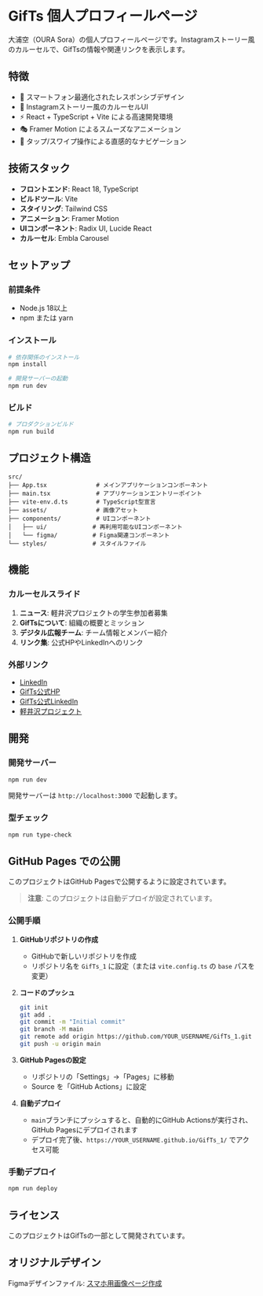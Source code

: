 
# GifTs 個人プロフィールページ

大浦空（OURA Sora）の個人プロフィールページです。Instagramストーリー風のカルーセルで、GifTsの情報や関連リンクを表示します。

## 特徴

- 📱 スマートフォン最適化されたレスポンシブデザイン
- 🎨 Instagramストーリー風のカルーセルUI
- ⚡ React + TypeScript + Vite による高速開発環境
- 🎭 Framer Motion によるスムーズなアニメーション
- 🎯 タップ/スワイプ操作による直感的なナビゲーション

## 技術スタック

- **フロントエンド**: React 18, TypeScript
- **ビルドツール**: Vite
- **スタイリング**: Tailwind CSS
- **アニメーション**: Framer Motion
- **UIコンポーネント**: Radix UI, Lucide React
- **カルーセル**: Embla Carousel

## セットアップ

### 前提条件

- Node.js 18以上
- npm または yarn

### インストール

```bash
# 依存関係のインストール
npm install

# 開発サーバーの起動
npm run dev
```

### ビルド

```bash
# プロダクションビルド
npm run build
```

## プロジェクト構造

```
src/
├── App.tsx              # メインアプリケーションコンポーネント
├── main.tsx             # アプリケーションエントリーポイント
├── vite-env.d.ts        # TypeScript型宣言
├── assets/              # 画像アセット
├── components/          # UIコンポーネント
│   ├── ui/             # 再利用可能なUIコンポーネント
│   └── figma/          # Figma関連コンポーネント
└── styles/             # スタイルファイル
```

## 機能

### カルーセルスライド

1. **ニュース**: 軽井沢プロジェクトの学生参加者募集
2. **GifTsについて**: 組織の概要とミッション
3. **デジタル広報チーム**: チーム情報とメンバー紹介
4. **リンク集**: 公式HPやLinkedInへのリンク

### 外部リンク

- [LinkedIn](https://linkedin.com/in/oura-sora)
- [GifTs公式HP](https://gifts.ne.jp)
- [GifTs公式LinkedIn](https://linkedin.com/company/gifts)
- [軽井沢プロジェクト](https://gifts.ne.jp/karuizawa-project)

## 開発

### 開発サーバー

```bash
npm run dev
```

開発サーバーは `http://localhost:3000` で起動します。

### 型チェック

```bash
npm run type-check
```

## GitHub Pages での公開

このプロジェクトはGitHub Pagesで公開するように設定されています。

> **注意**: このプロジェクトは自動デプロイが設定されています。

### 公開手順

1. **GitHubリポジトリの作成**
   - GitHubで新しいリポジトリを作成
   - リポジトリ名を `GifTs_1` に設定（または `vite.config.ts` の `base` パスを変更）

2. **コードのプッシュ**
   ```bash
   git init
   git add .
   git commit -m "Initial commit"
   git branch -M main
   git remote add origin https://github.com/YOUR_USERNAME/GifTs_1.git
   git push -u origin main
   ```

3. **GitHub Pagesの設定**
   - リポジトリの「Settings」→「Pages」に移動
   - Source を「GitHub Actions」に設定

4. **自動デプロイ**
   - `main`ブランチにプッシュすると、自動的にGitHub Actionsが実行され、GitHub Pagesにデプロイされます
   - デプロイ完了後、`https://YOUR_USERNAME.github.io/GifTs_1/` でアクセス可能

### 手動デプロイ

```bash
npm run deploy
```

## ライセンス

このプロジェクトはGifTsの一部として開発されています。

## オリジナルデザイン

Figmaデザインファイル: [スマホ用画像ページ作成](https://www.figma.com/design/N4bLqqBbYpKtmuljBcT4Li/%E3%82%B9%E3%83%9E%E3%83%9B%E7%94%A8%E7%94%BB%E5%83%8F%E3%83%9A%E3%83%BC%E3%82%B8%E4%BD%9C%E6%88%90)
  
